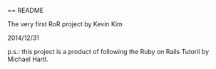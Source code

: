 == README

The very first RoR project by Kevin Kim

2014/12/31


p.s.: this project is a product of following the Ruby on Rails Tutoril by Michael Hartl.
